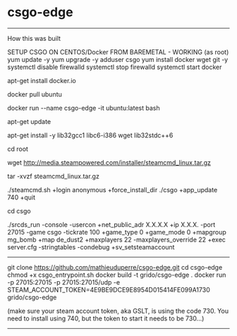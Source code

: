# csgo-edge

---------------------------------------------------------

How this was built

SETUP CSGO ON CENTOS/Docker FROM BAREMETAL - WORKING
(as root)
yum update -y
yum upgrade -y
adduser csgo
yum install docker wget git -y
systemctl disable firewalld
systemctl stop firewalld
systemctl start docker


apt-get install docker.io

docker pull ubuntu

docker run --name csgo-edge -it ubuntu:latest bash

apt-get update

apt-get install -y lib32gcc1 libc6-i386 wget lib32stdc++6

cd root

wget http://media.steampowered.com/installer/steamcmd_linux.tar.gz

tar -xvzf steamcmd_linux.tar.gz

./steamcmd.sh +login anonymous +force_install_dir ./csgo +app_update 740 +quit

cd csgo

./srcds_run -console -usercon +net_public_adr X.X.X.X +ip X.X.X. -port 27015 -game csgo -tickrate 100 +game_type 0 +game_mode 0 +mapgroup mg_bomb +map de_dust2 +maxplayers 22 -maxplayers_override 22 +exec server.cfg -stringtables -condebug +sv_setsteamaccount 


---------------------------------------------------------

git clone https://github.com/mathieuduperre/csgo-edge.git
cd csgo-edge
chmod +x csgo_entrypoint.sh
docker build -t grido/csgo-edge .
docker run -p 27015:27015 -p 27015:27015/udp -e STEAM_ACCOUNT_TOKEN=4E9BE9DCE9E8954D015414FE099A1730 grido/csgo-edge


(make sure your steam account token, aka GSLT, is using the code 730. You need to install using 740, but the token to start it needs to be 730...)

----------------
